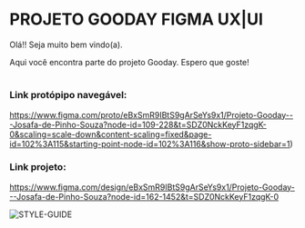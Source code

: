 # PROJETO GOODAY FIGMA UX|UI

Olá!! Seja muito bem vindo(a).

Aqui você encontra parte do projeto Gooday.
Espero que goste!

#

### Link protópipo navegável:
https://www.figma.com/proto/eBxSmR9IBtS9gArSeYs9x1/Projeto-Gooday---Josafa-de-Pinho-Souza?node-id=109-228&t=SDZ0NckKeyF1zqgK-0&scaling=scale-down&content-scaling=fixed&page-id=102%3A115&starting-point-node-id=102%3A116&show-proto-sidebar=1)

### Link projeto:
https://www.figma.com/design/eBxSmR9IBtS9gArSeYs9x1/Projeto-Gooday---Josafa-de-Pinho-Souza?node-id=162-1452&t=SDZ0NckKeyF1zqgK-0

![STYLE-GUIDE](https://user-images.githubusercontent.com/61437586/215113308-75256b29-25cf-47c1-88c6-d8e0ce6b885b.jpg)

